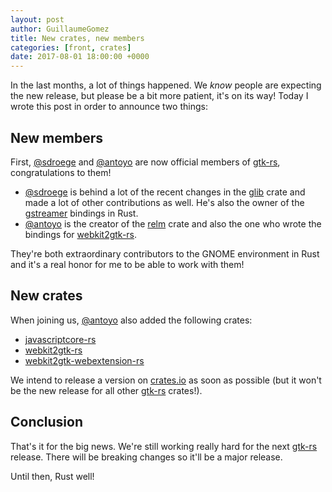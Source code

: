 ```yaml
---
layout: post
author: GuillaumeGomez
title: New crates, new members
categories: [front, crates]
date: 2017-08-01 18:00:00 +0000
---
```


In the last months, a lot of things happened. We *know* people are expecting the new release, but please be a bit more patient, it's on its way!
Today I wrote this post in order to announce two things:

## New members

First, [@sdroege] and [@antoyo] are now official members of [gtk-rs], congratulations to them!

 * [@sdroege] is behind a lot of the recent changes in the [glib] crate and made a lot of other contributions as well. He's also the owner of the [gstreamer] bindings in Rust.
 * [@antoyo] is the creator of the [relm] crate and also the one who wrote the bindings for [webkit2gtk-rs].

They're both extraordinary contributors to the GNOME environment in Rust and it's a real honor for me to be able to work with them!

## New crates

When joining us, [@antoyo] also added the following crates:

 * [javascriptcore-rs](https://github.com/gtk-rs/javascriptcore-rs)
 * [webkit2gtk-rs]
 * [webkit2gtk-webextension-rs](https://github.com/gtk-rs/webkit2gtk-webextension-rs)

We intend to release a version on [crates.io](https://crates.io) as soon as possible (but it won't be the new release for all other [gtk-rs] crates!).

## Conclusion

That's it for the big news. We're still working really hard for the next [gtk-rs] release. There will be breaking changes so it'll be a major release.

Until then, Rust well!


[@sdroege]: https://github.com/sdroege
[@antoyo]: https://github.com/antoyo
[gtk-rs]: https://github.com/gtk-rs
[glib]: https://github.com/gtk-rs/glib
[gstreamer]: https://github.com/sdroege/gstreamer-rs
[relm]: https://github.com/antoyo/relm
[webkit2gtk-rs]: https://github.com/gtk-rs/webkit2gtk-rs
